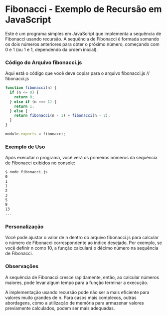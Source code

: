 # Fibonacci - Exemplo de Recursão em JavaScript

Este é um programa simples em JavaScript que implementa a sequência de Fibonacci usando recursão. A sequência de Fibonacci é formada somando os dois números anteriores para obter o próximo número, começando com 0 e 1 (ou 1 e 1, dependendo da ordem inicial).
### Código do Arquivo fibonacci.js
Aqui está o código que você deve copiar para o arquivo fibonacci.js
// fibonacci.js

```javascript
function fibonacci(n) {
  if (n <= 0) {
    return 0;
  } else if (n === 1) {
    return 1;
  } else {
    return fibonacci(n - 1) + fibonacci(n - 2);
  }
}

module.exports = fibonacci;
```

### Exemplo de Uso

Após executar o programa, você verá os primeiros números da sequência de Fibonacci exibidos no console:
 
 ```bash
 $ node fibonacci.js
0
1
1
2
3
5
8
13
...
 ```
### Personalização
Você pode ajustar o valor de n dentro do arquivo fibonacci.js para calcular o número de Fibonacci correspondente ao índice desejado. Por exemplo, se você definir n como 10, a função calculará o décimo número na sequência de Fibonacci.

### Observações

A sequência de Fibonacci cresce rapidamente, então, ao calcular números maiores, pode levar algum tempo para a função terminar a execução.

A implementação usando recursão pode não ser a mais eficiente para valores muito grandes de n. Para casos mais complexos, outras abordagens, como a utilização de memória para armazenar valores previamente calculados, podem ser mais adequadas.


